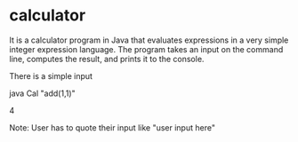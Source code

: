 # calculator

It is a calculator program in Java that evaluates expressions in a very simple integer expression language. The program takes an input on the command line, computes the result, and prints it to the console.

There is a simple input

java Cal "add(1,1)"

4

Note: User has to quote their input like "user input here"


